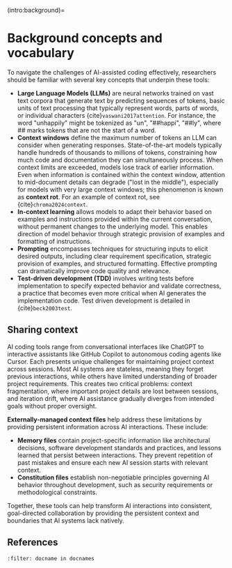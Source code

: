 (intro:background)=
# Background concepts and vocabulary 

To navigate the challenges of AI-assisted coding effectively, researchers should be familiar with several key concepts that underpin these tools:

+ **Large Language Models (LLMs)** are neural networks trained on vast text corpora that generate text by predicting sequences of tokens, basic units of text processing that typically represent words, parts of words, or individual characters {cite}`vaswani2017attention`. For instance, the word "unhappily" might be tokenized as "un", "##happi", "##ly", where ## marks tokens that are not the start of a word.
+ **Context windows** define the maximum number of tokens an LLM can consider when generating responses. State-of-the-art models typically handle hundreds of thousands to millions of tokens, constraining how much code and documentation they can simultaneously process. When context limits are exceeded, models lose track of earlier information. Even when information is contained within the context window, attention to mid-document details can degrade ("lost in the middle"), especially for models with very large context windows; this phenomenon is known as **context rot**. For an example of context rot, see {cite}`chroma2024context`.
+ **In-context learning** allows models to adapt their behavior based on examples and instructions provided within the current conversation, without permanent changes to the underlying model. This enables direction of model behavior through strategic provision of examples and formatting of instructions.
+ **Prompting** encompasses techniques for structuring inputs to elicit desired outputs, including clear requirement specification, strategic provision of examples, and structured formatting. Effective prompting can dramatically improve code quality and relevance.
+ **Test-driven development (TDD)** involves writing tests before implementation to specify expected behavior and validate correctness, a practice that becomes even more critical when AI generates the implementation code. Test driven development is detailed in {cite}`beck2003test`.

## Sharing context

AI coding tools range from conversational interfaces like ChatGPT to interactive assistants like GitHub Copilot to autonomous coding agents like Cursor. Each presents unique challenges for maintaining project context across sessions. Most AI systems are stateless, meaning they forget previous interactions, while others have limited understanding of broader project requirements. This creates two critical problems: context fragmentation, where important project details are lost between sessions, and iteration drift, where AI assistance gradually diverges from intended goals without proper oversight.

**Externally-managed context files** help address these limitations by providing persistent information across AI interactions. These include:

+ **Memory files** contain project-specific information like architectural decisions, software development standards and practices, and lessons learned that persist between interactions. They prevent repetition of past mistakes and ensure each new AI session starts with relevant context.
+ **Constitution files** establish non-negotiable principles governing AI behavior throughout development, such as security requirements or methodological constraints.

Together, these tools can help transform AI interactions into consistent, goal-directed collaboration by providing the persistent context and boundaries that AI systems lack natively.

## References

```{bibliography}
:filter: docname in docnames
```